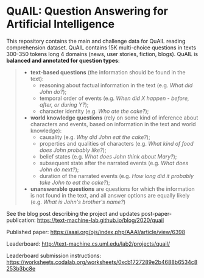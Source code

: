 # QuAIL: Question Answering for Artificial Intelligence

This repository contains the main and challenge data for QuAIL reading comprehension dataset. QuAIL contains 15K multi-choice questions in texts 300-350 tokens long 4 domains (news, user stories, fiction, blogs). QuAIL is **balanced and annotated for question types**:
 
 > - **text-based questions** (the information should be found in the text):
>   * reasoning about factual information in the text (e.g. *What did John do?*);
>   * temporal order of events (e.g. *When did X happen - before, after, or during Y?*);
>   * character identity (e.g. *Who ate the cake?*);
> - **world knowledge questions** (rely on some kind of inference about characters and events, based on information in the text and world knowledge):
>   * causality (e.g. *Why did John eat the cake?*);
>   * properties and qualities of characters (e.g. *What kind of food does John probably like?*);
>   * belief states (e.g. *What does John think about Mary?*); 
>   * subsequent state after the narrated events (e.g. *What does John do next?*);
>   * duration of the narrated events (e.g. *How long did it probably take John to eat the cake?*);
> - **unanswerable questions** are questions for which the information is not found in the text, and all answer options are equally likely (e.g. *What is John's brother's name?*)

See the blog post describing the project and updates post-paper-publication: https://text-machine-lab.github.io/blog/2020/quail

Published paper: https://aaai.org/ojs/index.php/AAAI/article/view/6398

Leaderboard: http://text-machine.cs.uml.edu/lab2/projects/quail/

Leaderboard submission instructions: https://worksheets.codalab.org/worksheets/0xcb1727289e2b4688b6534c8253b3bc8e

